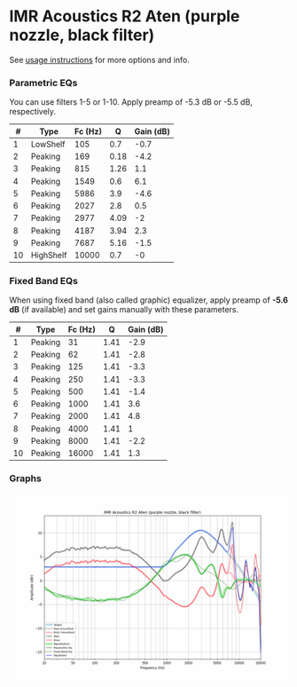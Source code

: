 # IMR Acoustics R2 Aten (purple nozzle, black filter)
See [usage instructions](https://github.com/jaakkopasanen/AutoEq#usage) for more options and info.

### Parametric EQs
You can use filters 1-5 or 1-10. Apply preamp of -5.3 dB or -5.5 dB, respectively.

|   # | Type      |   Fc (Hz) |    Q |   Gain (dB) |
|-----|-----------|-----------|------|-------------|
|   1 | LowShelf  |       105 | 0.7  |        -0.7 |
|   2 | Peaking   |       169 | 0.18 |        -4.2 |
|   3 | Peaking   |       815 | 1.26 |         1.1 |
|   4 | Peaking   |      1549 | 0.6  |         6.1 |
|   5 | Peaking   |      5986 | 3.9  |        -4.6 |
|   6 | Peaking   |      2027 | 2.8  |         0.5 |
|   7 | Peaking   |      2977 | 4.09 |        -2   |
|   8 | Peaking   |      4187 | 3.94 |         2.3 |
|   9 | Peaking   |      7687 | 5.16 |        -1.5 |
|  10 | HighShelf |     10000 | 0.7  |        -0   |

### Fixed Band EQs
When using fixed band (also called graphic) equalizer, apply preamp of **-5.6 dB** (if available) and set gains manually with these parameters.

|   # | Type    |   Fc (Hz) |    Q |   Gain (dB) |
|-----|---------|-----------|------|-------------|
|   1 | Peaking |        31 | 1.41 |        -2.9 |
|   2 | Peaking |        62 | 1.41 |        -2.8 |
|   3 | Peaking |       125 | 1.41 |        -3.3 |
|   4 | Peaking |       250 | 1.41 |        -3.3 |
|   5 | Peaking |       500 | 1.41 |        -1.4 |
|   6 | Peaking |      1000 | 1.41 |         3.6 |
|   7 | Peaking |      2000 | 1.41 |         4.8 |
|   8 | Peaking |      4000 | 1.41 |         1   |
|   9 | Peaking |      8000 | 1.41 |        -2.2 |
|  10 | Peaking |     16000 | 1.41 |         1.3 |

### Graphs
![](./IMR%20Acoustics%20R2%20Aten%20(purple%20nozzle,%20black%20filter).png)
